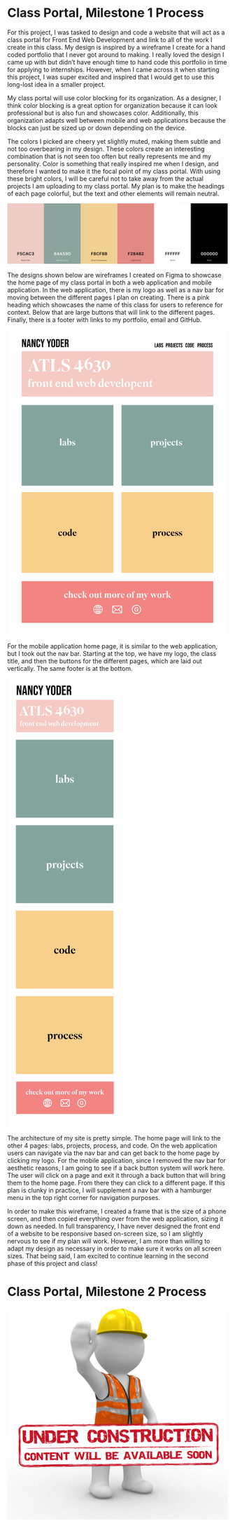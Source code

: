 # Class Portal, Milestone 1 Process

For this project, I was tasked to design and code a website that will act as a class portal for Front End Web Development and link to all of the work I create in this class. My design is inspired by a wireframe I create for a hand coded portfolio that I never got around to making. I really loved the design I came up with but didn’t have enough time to hand code this portfolio in time for applying to internships. However, when I came across it when starting this project, I was super excited and inspired that I would get to use this long-lost idea in a smaller project.

My class portal will use color blocking for its organization. As a designer, I think color blocking is a great option for organization because it can look professional but is also fun and showcases color. Additionally, this organization adapts well between mobile and web applications because the blocks can just be sized up or down depending on the device. 

The colors I picked are cheery yet slightly muted, making them subtle and not too overbearing in my design. These colors create an interesting combination that is not seen too often but really represents me and my personality. Color is something that really inspired me when I design, and therefore I wanted to make it the focal point of my class portal. With using these bright colors, I will be careful not to take away from the actual projects I am uploading to my class portal. My plan is to make the headings of each page colorful, but the text and other elements will remain neutral.

![Colors I am using for the site](colors.png)

The designs shown below are wireframes I created on Figma to showcase the home page of my class portal in both a web application and mobile application. In the web application, there is my logo as well as a nav bar for moving between the different pages I plan on creating. There is a pink heading which showcases the name of this class for users to reference for context. Below that are large buttons that will link to the different pages. Finally, there is a footer with links to my portfolio, email and GitHub. 

![Web home page wireframe](web-home-page.png)

For the mobile application home page, it is similar to the web application, but I took out the nav bar. Starting at the top, we have my logo, the class title, and then the buttons for the different pages, which are laid out vertically. The same footer is at the bottom. 

![Mobile home page wireframe](mobile-home-page.png)

The architecture of my site is pretty simple. The home page will link to the other 4 pages: labs, projects, process, and code. On the web application users can navigate via the nav bar and can get back to the home page by clicking my logo. For the mobile application, since I removed the nav bar for aesthetic reasons, I am going to see if a back button system will work here. The user will click on a page and exit it through a back button that will bring them to the home page. From there they can click to a different page. If this plan is clunky in practice, I will supplement a nav bar with a hamburger menu in the top right corner for navigation purposes. 

In order to make this wireframe, I created a frame that is the size of a phone screen, and then copied everything over from the web application, sizing it down as needed. In full transparency, I have never designed the front end of a website to be responsive based on-screen size, so I am slightly nervous to see if my plan will work. However, I am more than willing to adapt my design as necessary in order to make sure it works on all screen sizes. That being said, I am excited to continue learning in the second phase of this project and class!

# Class Portal, Milestone 2 Process

![Under construction](Page_Under_Construction.jpeg)